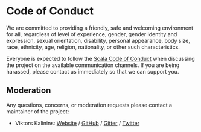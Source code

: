 # Code of Conduct

We are committed to providing a friendly, safe and welcoming environment for all, regardless of level of experience, gender, gender identity and expression, sexual orientation, disability, personal appearance, body size, race, ethnicity, age, religion, nationality, or other such characteristics.

Everyone is expected to follow the [Scala Code of Conduct] when discussing the project on the available communication channels. If you are being harassed, please contact us immediately so that we can support you.

## Moderation

Any questions, concerns, or moderation requests please contact a maintainer of the project:

- Viktors Kalinins: [Website](https://github.com/MercurieVV) / [GitHub](https://github.com/MercurieVV) / [Gitter](https://gitter.im/MercurieVV) / [Twitter](https://twitter.com/MercurieVV)

[Scala Code of Conduct]: https://www.scala-lang.org/conduct/
